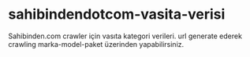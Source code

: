 # sahibindendotcom-vasita-verisi
Sahibinden.com crawler için vasıta kategori verileri. url generate ederek crawling marka-model-paket üzerinden yapabilirsiniz.
